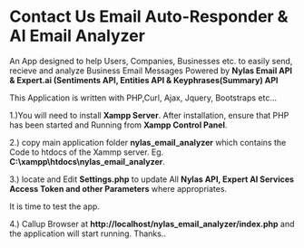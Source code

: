 # Contact Us Email Auto-Responder & AI Email Analyzer



An App designed to help Users, Companies, Businesses etc. to easily send, recieve and analyze Business Email Messages Powered by
 **Nylas Email API & Expert.ai (Sentiments API, Entities API & Keyphrases(Summary) API**


This Application is written with PHP,Curl, Ajax, Jquery, Bootstraps etc...



1.)You will need to install **Xampp Server**. After installation, ensure that PHP has been started and Running from **Xampp Control Panel**.


2.) copy main application folder **nylas_email_analyzer** which contains the Code to htdocs of the Xammp server. Eg. **C:\xampp\htdocs\nylas_email_analyzer**.



3.) locate and Edit **Settings.php** to update All **Nylas API, Expert AI Services Access Token and other Parameters** where appropriates. 




It is time to test the app.


4.) Callup Browser at **http://localhost/nylas_email_analyzer/index.php** and the application will start running. Thanks.. 






